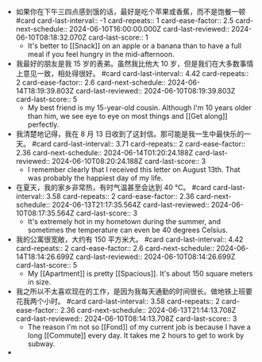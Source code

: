 - 如果你在下午三四点感到饿的话，最好是吃个苹果或香蕉，而不是饱餐一顿 #card
  card-last-interval:: -1
  card-repeats:: 1
  card-ease-factor:: 2.5
  card-next-schedule:: 2024-06-10T16:00:00.000Z
  card-last-reviewed:: 2024-06-10T08:18:32.070Z
  card-last-score:: 1
	- It's better to [[Snack]] on an apple or a banana than to have a full meal if you feel hungry in the mid-afternoon.
- 我最好的朋友是我 15 岁的表弟。虽然我比他大 10 岁，但是我们在大多数事情上意见一致，相处得很好。 #card
  card-last-interval:: 4.42
  card-repeats:: 2
  card-ease-factor:: 2.6
  card-next-schedule:: 2024-06-14T18:19:39.803Z
  card-last-reviewed:: 2024-06-10T08:19:39.803Z
  card-last-score:: 5
	- My best friend is my 15-year-old cousin. Although I'm 10 years older than him, we see eye to eye on most things and [[Get along]] perfectly.
- 我清楚地记得，我在 8 月 13 日收到了这封信。那可能是我一生中最快乐的一天。 #card
  card-last-interval:: 3.71
  card-repeats:: 2
  card-ease-factor:: 2.36
  card-next-schedule:: 2024-06-14T01:20:24.188Z
  card-last-reviewed:: 2024-06-10T08:20:24.188Z
  card-last-score:: 3
	- I remember clearly that I received this letter on August 13th. That was probably the happiest day of my life.
- 在夏天，我的家乡非常热，有时气温甚至会达到 40 ℃。 #card
  card-last-interval:: 3.58
  card-repeats:: 2
  card-ease-factor:: 2.36
  card-next-schedule:: 2024-06-13T21:17:35.564Z
  card-last-reviewed:: 2024-06-10T08:17:35.564Z
  card-last-score:: 3
	- It's extremely hot in my hometown during the summer, and sometimes the temperature can even be 40 degrees Celsius.
- 我的公寓很宽敞，大约有 150 平方米大。 #card
  card-last-interval:: 4.42
  card-repeats:: 2
  card-ease-factor:: 2.6
  card-next-schedule:: 2024-06-14T18:14:26.699Z
  card-last-reviewed:: 2024-06-10T08:14:26.699Z
  card-last-score:: 5
	- My [[Apartment]] is pretty [[Spacious]]. It's about 150 square meters in size.
- 我之所以不太喜欢现在的工作，是因为我每天通勤的时间很长。做地铁上班要花我两个小时。 #card
  card-last-interval:: 3.58
  card-repeats:: 2
  card-ease-factor:: 2.36
  card-next-schedule:: 2024-06-13T21:14:13.708Z
  card-last-reviewed:: 2024-06-10T08:14:13.708Z
  card-last-score:: 3
	- The reason I'm not so [[Fond]] of my current job is because I have a long [[Commute]] every day. It takes me 2 hours to get to work by subway.
-